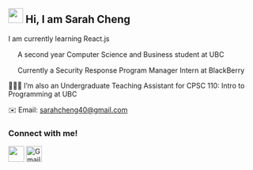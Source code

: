 <h2> <img src="https://media.giphy.com/media/hvRJCLFzcasrR4ia7z/giphy.gif" width="30"> Hi, I am Sarah Cheng </h2>
<p>I am currently learning React.js <p>
<img src="http://logos-download.com/wp-content/uploads/2016/10/UBC_logo.png" width=15> A second year Computer Science and Business student at UBC

<img src="http://pluspng.com/img-png/blackberry-logo-png-bbm-blackberry-messenger-logo-png-transp-1819438-png-images-pluspng-2400x2400.png" width=15> Currently a Security Response Program Manager Intern at BlackBerry

👩🏻‍💻 I’m also an Undergraduate Teaching Assistant for CPSC 110: Intro to Programming at UBC

✉️ Email: sarahcheng40@gmail.com 

<h3>Connect with me! </h3>
<a href="https://www.linkedin.com/in/sarah-cheng-/" ><img src="https://currentebikes.com/wp-content/uploads/linkedin-logo-3.png" width=32></a> 
<a href="mailto:sarahcheng40@gmail.com">
  <img img src="https://logos-world.net/wp-content/uploads/2020/11/Gmail-Logo.png" width=32 height=32 alt="Gmail"/>
  </a>

<!---
sarahhcheng/sarahhcheng is a ✨ special ✨ repository because its `README.md` (this file) appears on your GitHub profile.
You can click the Preview link to take a look at your changes.
--->

